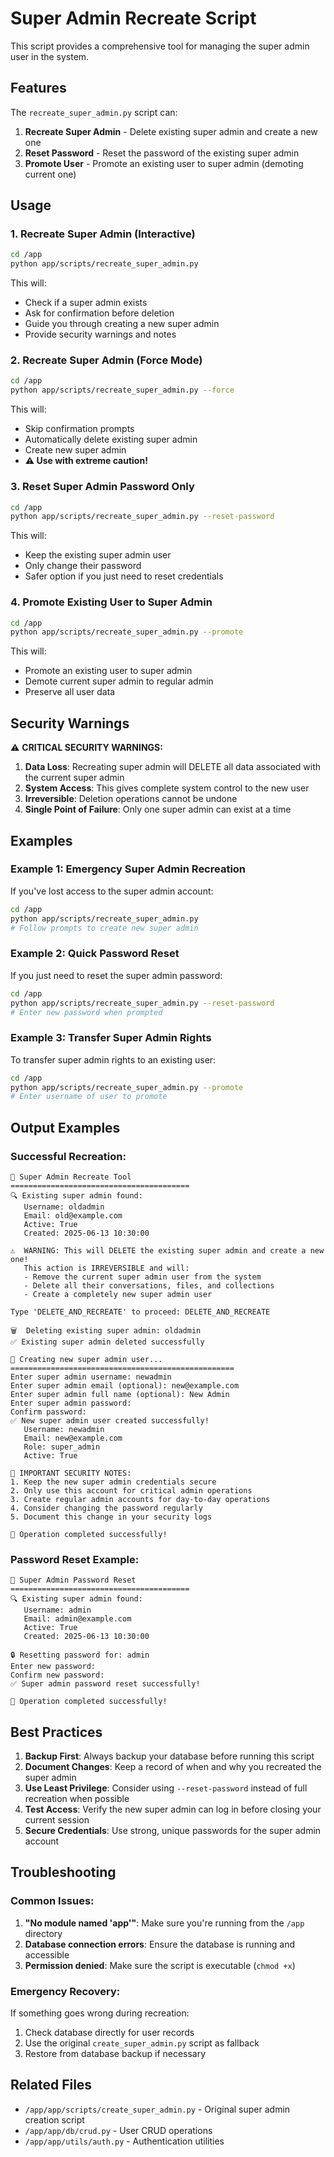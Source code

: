 # Super Admin Recreate Script

This script provides a comprehensive tool for managing the super admin user in the system.

## Features

The `recreate_super_admin.py` script can:

1. **Recreate Super Admin** - Delete existing super admin and create a new one
2. **Reset Password** - Reset the password of the existing super admin
3. **Promote User** - Promote an existing user to super admin (demoting current one)

## Usage

### 1. Recreate Super Admin (Interactive)
```bash
cd /app
python app/scripts/recreate_super_admin.py
```

This will:
- Check if a super admin exists
- Ask for confirmation before deletion
- Guide you through creating a new super admin
- Provide security warnings and notes

### 2. Recreate Super Admin (Force Mode)
```bash
cd /app
python app/scripts/recreate_super_admin.py --force
```

This will:
- Skip confirmation prompts
- Automatically delete existing super admin
- Create new super admin
- **⚠️ Use with extreme caution!**

### 3. Reset Super Admin Password Only
```bash
cd /app
python app/scripts/recreate_super_admin.py --reset-password
```

This will:
- Keep the existing super admin user
- Only change their password
- Safer option if you just need to reset credentials

### 4. Promote Existing User to Super Admin
```bash
cd /app
python app/scripts/recreate_super_admin.py --promote
```

This will:
- Promote an existing user to super admin
- Demote current super admin to regular admin
- Preserve all user data

## Security Warnings

⚠️ **CRITICAL SECURITY WARNINGS:**

1. **Data Loss**: Recreating super admin will DELETE all data associated with the current super admin
2. **System Access**: This gives complete system control to the new user
3. **Irreversible**: Deletion operations cannot be undone
4. **Single Point of Failure**: Only one super admin can exist at a time

## Examples

### Example 1: Emergency Super Admin Recreation
If you've lost access to the super admin account:

```bash
cd /app
python app/scripts/recreate_super_admin.py
# Follow prompts to create new super admin
```

### Example 2: Quick Password Reset
If you just need to reset the super admin password:

```bash
cd /app
python app/scripts/recreate_super_admin.py --reset-password
# Enter new password when prompted
```

### Example 3: Transfer Super Admin Rights
To transfer super admin rights to an existing user:

```bash
cd /app
python app/scripts/recreate_super_admin.py --promote
# Enter username of user to promote
```

## Output Examples

### Successful Recreation:
```
🔧 Super Admin Recreate Tool
========================================
🔍 Existing super admin found:
   Username: oldadmin
   Email: old@example.com
   Active: True
   Created: 2025-06-13 10:30:00

⚠️  WARNING: This will DELETE the existing super admin and create a new one!
   This action is IRREVERSIBLE and will:
   - Remove the current super admin user from the system
   - Delete all their conversations, files, and collections
   - Create a completely new super admin user

Type 'DELETE_AND_RECREATE' to proceed: DELETE_AND_RECREATE

🗑️  Deleting existing super admin: oldadmin
✅ Existing super admin deleted successfully

🚀 Creating new super admin user...
==================================================
Enter super admin username: newadmin
Enter super admin email (optional): new@example.com
Enter super admin full name (optional): New Admin
Enter super admin password: 
Confirm password: 
✅ New super admin user created successfully!
   Username: newadmin
   Email: new@example.com
   Role: super_admin
   Active: True

🔐 IMPORTANT SECURITY NOTES:
1. Keep the new super admin credentials secure
2. Only use this account for critical admin operations
3. Create regular admin accounts for day-to-day operations
4. Consider changing the password regularly
5. Document this change in your security logs

🎉 Operation completed successfully!
```

### Password Reset Example:
```
🔑 Super Admin Password Reset
========================================
🔍 Existing super admin found:
   Username: admin
   Email: admin@example.com
   Active: True
   Created: 2025-06-13 10:30:00

🔒 Resetting password for: admin
Enter new password: 
Confirm new password: 
✅ Super admin password reset successfully!

🎉 Operation completed successfully!
```

## Best Practices

1. **Backup First**: Always backup your database before running this script
2. **Document Changes**: Keep a record of when and why you recreated the super admin
3. **Use Least Privilege**: Consider using `--reset-password` instead of full recreation when possible
4. **Test Access**: Verify the new super admin can log in before closing your current session
5. **Secure Credentials**: Use strong, unique passwords for the super admin account

## Troubleshooting

### Common Issues:

1. **"No module named 'app'"**: Make sure you're running from the `/app` directory
2. **Database connection errors**: Ensure the database is running and accessible
3. **Permission denied**: Make sure the script is executable (`chmod +x`)

### Emergency Recovery:

If something goes wrong during recreation:

1. Check database directly for user records
2. Use the original `create_super_admin.py` script as fallback
3. Restore from database backup if necessary

## Related Files

- `/app/app/scripts/create_super_admin.py` - Original super admin creation script
- `/app/app/db/crud.py` - User CRUD operations
- `/app/app/utils/auth.py` - Authentication utilities
